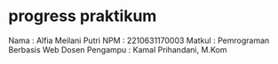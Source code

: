 # progress praktikum 
Nama   : Alfia Meilani Putri
NPM    : 2210631170003
Matkul : Pemrograman Berbasis Web
Dosen Pengampu : Kamal Prihandani, M.Kom
